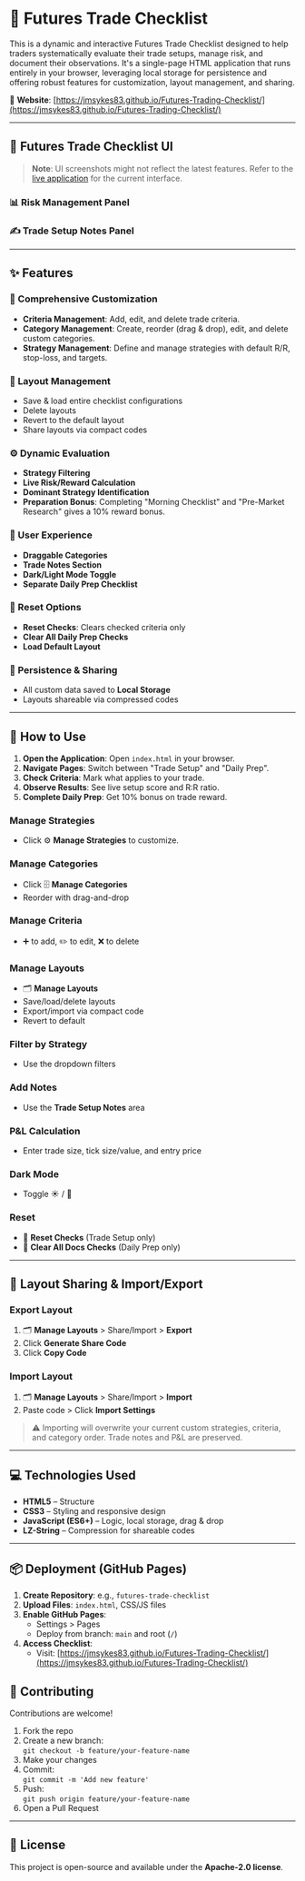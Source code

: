 # 🎯 Futures Trade Checklist

This is a dynamic and interactive Futures Trade Checklist designed to help traders systematically evaluate their trade setups, manage risk, and document their observations. It's a single-page HTML application that runs entirely in your browser, leveraging local storage for persistence and offering robust features for customization, layout management, and sharing.

🔗 **Website**: [https://jmsykes83.github.io/Futures-Trading-Checklist/](https://jmsykes83.github.io/Futures-Trading-Checklist/)

---

## 🧾 Futures Trade Checklist UI

> **Note**: UI screenshots might not reflect the latest features. Refer to the [live application](https://jmsykes83.github.io/Futures-Trading-Checklist/) for the current interface.

### 📊 Risk Management Panel  
### ✍️ Trade Setup Notes Panel  

---

## ✨ Features

### 🔧 Comprehensive Customization

- **Criteria Management**: Add, edit, and delete trade criteria.
- **Category Management**: Create, reorder (drag & drop), edit, and delete custom categories.
- **Strategy Management**: Define and manage strategies with default R/R, stop-loss, and targets.

### 🧩 Layout Management

- Save & load entire checklist configurations
- Delete layouts
- Revert to the default layout
- Share layouts via compact codes

### ⚙️ Dynamic Evaluation

- **Strategy Filtering**
- **Live Risk/Reward Calculation**
- **Dominant Strategy Identification**
- **Preparation Bonus**: Completing "Morning Checklist" and "Pre-Market Research" gives a 10% reward bonus.

### 👤 User Experience

- **Draggable Categories**
- **Trade Notes Section**
- **Dark/Light Mode Toggle**
- **Separate Daily Prep Checklist**

### 🔄 Reset Options

- **Reset Checks**: Clears checked criteria only
- **Clear All Daily Prep Checks**
- **Load Default Layout**

### 💾 Persistence & Sharing

- All custom data saved to **Local Storage**
- Layouts shareable via compressed codes

---

## 🚀 How to Use

1. **Open the Application**: Open `index.html` in your browser.
2. **Navigate Pages**: Switch between "Trade Setup" and "Daily Prep".
3. **Check Criteria**: Mark what applies to your trade.
4. **Observe Results**: See live setup score and R:R ratio.
5. **Complete Daily Prep**: Get 10% bonus on trade reward.

### Manage Strategies  
- Click ⚙️ **Manage Strategies** to customize.

### Manage Categories  
- Click 🗄️ **Manage Categories**  
- Reorder with drag-and-drop

### Manage Criteria  
- ➕ to add, ✏️ to edit, ❌ to delete

### Manage Layouts  
- 🗂️ **Manage Layouts**
- Save/load/delete layouts
- Export/import via compact code
- Revert to default

### Filter by Strategy  
- Use the dropdown filters

### Add Notes  
- Use the **Trade Setup Notes** area

### P&L Calculation  
- Enter trade size, tick size/value, and entry price

### Dark Mode  
- Toggle ☀️ / 🌙

### Reset  
- 🔄 **Reset Checks** (Trade Setup only)  
- 🔄 **Clear All Docs Checks** (Daily Prep only)

---

## 🔗 Layout Sharing & Import/Export

### Export Layout

1. 🗂️ **Manage Layouts** > Share/Import > **Export**
2. Click **Generate Share Code**
3. Click **Copy Code**

### Import Layout

1. 🗂️ **Manage Layouts** > Share/Import > **Import**
2. Paste code > Click **Import Settings**

> ⚠️ Importing will overwrite your current custom strategies, criteria, and category order. Trade notes and P&L are preserved.

---

## 💻 Technologies Used

- **HTML5** – Structure  
- **CSS3** – Styling and responsive design  
- **JavaScript (ES6+)** – Logic, local storage, drag & drop  
- **LZ-String** – Compression for shareable codes

---

## 📦 Deployment (GitHub Pages)

1. **Create Repository**: e.g., `futures-trade-checklist`
2. **Upload Files**: `index.html`, CSS/JS files
3. **Enable GitHub Pages**:
   - Settings > Pages
   - Deploy from branch: `main` and root (`/`)
4. **Access Checklist**:  
   - Visit: [https://jmsykes83.github.io/Futures-Trading-Checklist/](https://jmsykes83.github.io/Futures-Trading-Checklist/)

## 🤝 Contributing

Contributions are welcome!

1. Fork the repo  
2. Create a new branch:  
   `git checkout -b feature/your-feature-name`  
3. Make your changes  
4. Commit:  
   `git commit -m 'Add new feature'`  
5. Push:  
   `git push origin feature/your-feature-name`  
6. Open a Pull Request

---

## 📄 License

This project is open-source and available under the **Apache-2.0 license**.